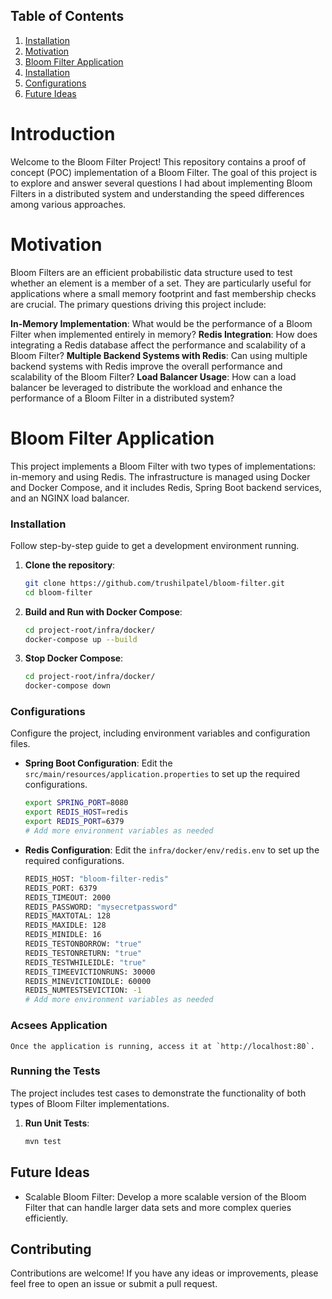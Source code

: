 ## Table of Contents

1. [Installation](#installation)
2. [Motivation](#motivation)
3. [Bloom Filter Application](#bloom-filter-application)
4. [Installation](#installation)
5. [Configurations](#configurations)
6. [Future Ideas](#future-ideas)

# Introduction
Welcome to the Bloom Filter Project! This repository contains a proof of concept (POC) implementation of a Bloom Filter. The goal of this project is to explore and answer several questions I had about implementing Bloom Filters in a distributed system and understanding the speed differences among various approaches.

# Motivation
Bloom Filters are an efficient probabilistic data structure used to test whether an element is a member of a set. They are particularly useful for applications where a small memory footprint and fast membership checks are crucial. The primary questions driving this project include:

**In-Memory Implementation**: What would be the performance of a Bloom Filter when implemented entirely in memory?
**Redis Integration**: How does integrating a Redis database affect the performance and scalability of a Bloom Filter?
**Multiple Backend Systems with Redis**: Can using multiple backend systems with Redis improve the overall performance and scalability of the Bloom Filter?
**Load Balancer Usage**: How can a load balancer be leveraged to distribute the workload and enhance the performance of a Bloom Filter in a distributed system?

# Bloom Filter Application

This project implements a Bloom Filter with two types of implementations: in-memory and using Redis. The infrastructure is managed using Docker and Docker Compose, and it includes Redis, Spring Boot backend services, and an NGINX load balancer.

### Installation

Follow step-by-step guide to get a development environment running.

1. **Clone the repository**:
    ```sh
    git clone https://github.com/trushilpatel/bloom-filter.git
    cd bloom-filter
    ```

2. **Build and Run with Docker Compose**:
    ```sh
    cd project-root/infra/docker/
    docker-compose up --build
    ```
3. **Stop Docker Compose**:
    ```sh
    cd project-root/infra/docker/
    docker-compose down
    ```

### Configurations

Configure the project, including environment variables and configuration files.
  
- **Spring Boot Configuration**: 
    Edit the `src/main/resources/application.properties` to set up the required configurations.

    ```sh
    export SPRING_PORT=8080
    export REDIS_HOST=redis
    export REDIS_PORT=6379
    # Add more environment variables as needed
    ```

- **Redis Configuration**: 
    Edit the `infra/docker/env/redis.env` to set up the required configurations.

    ```sh
    REDIS_HOST: "bloom-filter-redis"
    REDIS_PORT: 6379
    REDIS_TIMEOUT: 2000
    REDIS_PASSWORD: "mysecretpassword"
    REDIS_MAXTOTAL: 128
    REDIS_MAXIDLE: 128
    REDIS_MINIDLE: 16
    REDIS_TESTONBORROW: "true"
    REDIS_TESTONRETURN: "true"
    REDIS_TESTWHILEIDLE: "true"
    REDIS_TIMEEVICTIONRUNS: 30000
    REDIS_MINEVICTIONIDLE: 60000
    REDIS_NUMTESTSEVICTION: -1
    # Add more environment variables as needed
    ```

### Acsees Application

    Once the application is running, access it at `http://localhost:80`.

### Running the Tests

The project includes test cases to demonstrate the functionality of both types of Bloom Filter implementations.

1. **Run Unit Tests**:
    ```sh
    mvn test
    ```

## Future Ideas
- Scalable Bloom Filter: Develop a more scalable version of the Bloom Filter that can handle larger data sets and more complex queries efficiently.

## Contributing
Contributions are welcome! If you have any ideas or improvements, please feel free to open an issue or submit a pull request.
